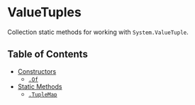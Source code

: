 # ValueTuples

Collection static methods for working with `System.ValueTuple`.

## Table of Contents

* [Constructors](./constructors)
    * [`.Of`](./constructors/Of.md)
* [Static Methods](./static)
    * [`.TupleMap`](./static/TupleMap.md)
